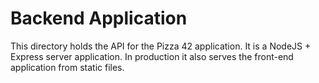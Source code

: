 # Backend Application

This directory holds the API for the Pizza 42 application. It is a NodeJS + Express server application. In production it also serves the front-end application from static files.